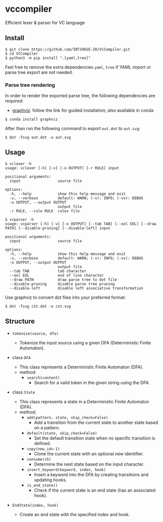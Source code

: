 # vccompiler

Efficient lexer & parser for VC language

## Install

```shell
$ git clone https://github.com/INT3402E-20/VCCompiler.git
$ cd VCCompiler
$ python3 -m pip install ".[yaml,tree]"
```

Feel free to remove the extra dependencies `yaml`, `tree` if YAML import or parse tree export are not needed.

### Parse tree rendering
In order to render the exported parse tree, the following dependencies are required:
- [graphviz](https://www.graphviz.org/download/): follow the link for guided installation; also available in conda
```shell
$ conda install graphviz
```

After than run the following command to export `out.dot` to `out.svg`:
```shell
$ dot -Tsvg out.dot -o out.svg
```

## Usage

```shell
$ vclexer -h
usage: vclexer [-h] [-v] [-o OUTPUT] [-r RULE] input

positional arguments:
  input                 source file

options:
  -h, --help            show this help message and exit
  -v, --verbose         default: WARN; (-v): INFO; (-vv): DEBUG
  -o OUTPUT, --output OUTPUT
                        output file
  -r RULE, --rule RULE  rules file
```

```shell
$ vcparser -h
usage: vcparser [-h] [-v] [-o OUTPUT] [--tab TAB] [--eol EOL] [--draw PATH] [--disable-pruning] [--disable-left] input

positional arguments:
  input                 source file

options:
  -h, --help            show this help message and exit
  -v, --verbose         default: WARN; (-v): INFO; (-vv): DEBUG
  -o OUTPUT, --output OUTPUT
                        output file
  --tab TAB             tab character
  --eol EOL             end of line character
  --draw PATH           draw parse tree to dot file
  --disable-pruning     disable parse tree pruning
  --disable-left        disable left associative transformation
```

Use graphviz to convert dot files into your preferred format:
```shell
$ dot -Tsvg cst.dot -o cst.svg
```

## Structure

- `tokenize(source, dfa)`
  - Tokenize the input source using a given DFA (Deterministic Finite Automaton).

- class `DFA`
  - This class represents a Deterministic Finite Automaton (DFA).
  - method:
    - `search(content)`
      - Search for a valid token in the given string using the DFA.

- class `State`
  - This class represents a state in a Deterministic Finite Automaton (DFA).
  - method:
    - `add(pattern, state, skip_check=False)`
      - Add a transition from the current state to another state based on a pattern.
    - `default(state, skip_check=False)`
      - Set the default transition state when no specific transition is defined.
    - `copy(new_id=-1)`
      - Clone the current state with an optional new identifier.
    - `consume(ch)`
      - Determine the next state based on the input character.
    - `insert_keyword(keyword, index, hook)`
      - Insert a keyword into the DFA by creating transitions and updating hooks.
    - `is_end_state()`
      - Check if the current state is an end state (has an associated hook).

- `EndState(index, hook)`
  - Create an end state with the specified index and hook.